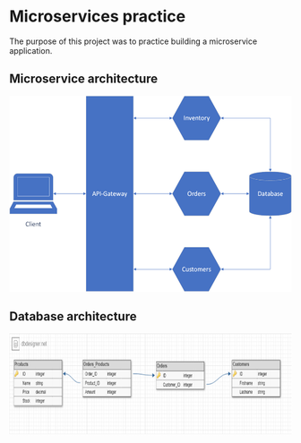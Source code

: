 # Microservices practice
The purpose of this project was to practice building a microservice application.

## Microservice architecture
<img src="docs/microservices_architecture.png" height="350">

## Database architecture
<img src="docs/database_architecture.png" height="180">

